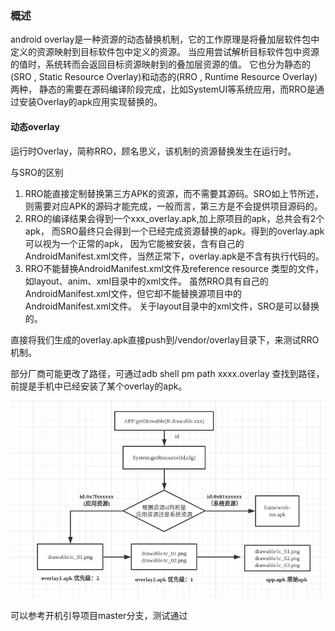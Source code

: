 ### 概述
android overlay是一种资源的动态替换机制，它的工作原理是将叠加层软件包中定义的资源映射到目标软件包中定义的资源。
当应用尝试解析目标软件包中资源的值时，系统转而会返回目标资源映射到的叠加层资源的值。
它也分为静态的(SRO , Static Resource Overlay)和动态的(RRO , Runtime Resource Overlay)两种，
静态的需要在源码编译阶段完成，比如SystemUI等系统应用，而RRO是通过安装Overlay的apk应用实现替换的。

#### 动态overlay
运行时Overlay，简称RRO，顾名思义，该机制的资源替换发生在运行时。

与SRO的区别
1. RRO能直接定制替换第三方APK的资源，而不需要其源码。SRO如上节所述，则需要对应APK的源码才能完成，一般而言，第三方是不会提供项目源码的。
2. RRO的编译结果会得到一个xxx_overlay.apk,加上原项目的apk，总共会有2个apk，
而SRO最终只会得到一个已经完成资源替换的apk。得到的overlay.apk可以视为一个正常的apk，
因为它能被安装，含有自己的AndroidManifest.xml文件，当然正常下，overlay.apk是不含有执行代码的。
3. RRO不能替换AndroidManifest.xml文件及reference resource 类型的文件，如layout、anim、xml目录中的xml文件。
虽然RRO具有自己的AndroidManifest.xml文件，但它却不能替换源项目中的AndroidManifest.xml文件。
关于layout目录中的xml文件，SRO是可以替换的。

直接将我们生成的overlay.apk直接push到/vendor/overlay目录下，来测试RRO机制。

部分厂商可能更改了路径，可通过adb shell pm path xxxx.overlay 查找到路径，前提是手机中已经安装了某个overlay的apk。

![img.png](overlay.png)

可以参考开机引导项目master分支，测试通过